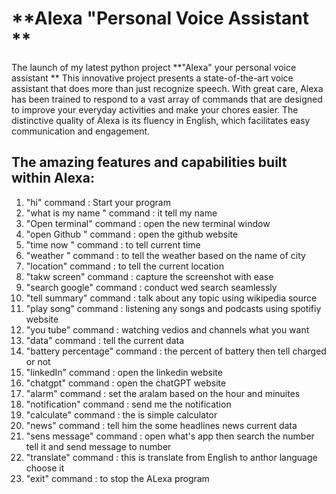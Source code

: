 
 # **Alexa "Personal Voice Assistant **
 
The launch of my latest python project **"Alexa" your personal voice assistant **
This innovative project presents a state-of-the-art voice assistant that does more than just recognize speech. With great care, Alexa has been trained to respond to a vast array of commands that are designed to improve your everyday activities and make your chores easier. The distinctive quality of Alexa is its fluency in English, which facilitates easy communication and engagement.

 ## **The amazing features and capabilities built within Alexa:**
1. "hi" command : Start your program
2. "what is my name " command : it tell my name
3. "Open terminal" command : open the new terminal window
4. "open Github "  command : open the github website
5. "time now " command : to tell  current time
6. "weather " command : to tell the weather based on the name of city
7. "location" command : to tell the current location
8. "takw screen" command : capture the screenshot with ease
9. "search google" command : conduct wed search seamlessly
10. "tell summary" command : talk about any topic using wikipedia source
11. "play song" command : listening any songs and podcasts using spotifiy website
12. "you tube" command : watching vedios and channels what you want
13. "data" command : tell the current data
14. "battery percentage" command : the percent of battery then tell charged or not
15. "linkedIn" command : open the linkedin website
16. "chatgpt" command : open the chatGPT website
17. "alarm" command : set the aralam based on the hour and minuites
18. "notification" command : send me the notification
19. "calculate" command : the is simple calculator
20. "news" command : tell him the some headlines news current data
21. "sens message" command : open what's app then search the number tell it and send message to number
22. "translate" command : this is translate from English to anthor language choose it
23. "exit" command : to stop the ALexa program



